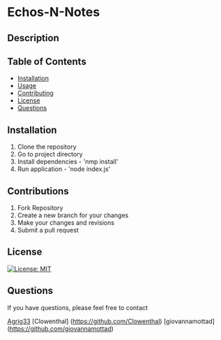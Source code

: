 # Echos-N-Notes

## Description


## Table of Contents

  - [Installation](#installation)
  - [Usage](#usage)
  - [Contributing](#contributing)
  - [License](#License)
  - [Questions](#questions)

  ## Installation

  1. Clone the repository 
  2. Go to project directory 
  3. Install dependencies - 'nmp install'
  4. Run application - 'node index.js'

  ## Contributions

1. Fork Repository
2. Create a new branch for your changes
3. Make your changes and revisions
4. Submit a pull request

## License
[![License: MIT](https://img.shields.io/badge/License-MIT-yellow.svg)](https://opensource.org/licenses/MIT)

## Questions
If you have questions, please feel free to contact 

[Agrig33](https://github.com/Agrig33)
[Clowenthal] (https://github.com/Clowenthal)
[giovannamottad] (https://github.com/giovannamottad)
